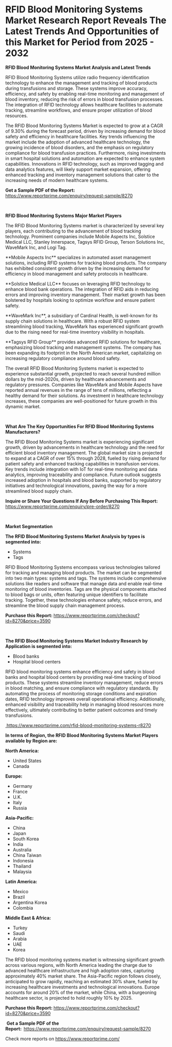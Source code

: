 <p><h1>RFID Blood Monitoring Systems Market Research Report Reveals The Latest Trends And Opportunities of this Market for Period from 2025 - 2032</h1></p><p><strong>RFID Blood Monitoring Systems Market Analysis and Latest Trends</strong></p>
<p><p>RFID Blood Monitoring Systems utilize radio frequency identification technology to enhance the management and tracking of blood products during transfusions and storage. These systems improve accuracy, efficiency, and safety by enabling real-time monitoring and management of blood inventory, reducing the risk of errors in blood transfusion processes. The integration of RFID technology allows healthcare facilities to automate tracking, streamline workflows, and ensure proper utilization of blood resources.</p><p>The RFID Blood Monitoring Systems Market is expected to grow at a CAGR of 9.30% during the forecast period, driven by increasing demand for blood safety and efficiency in healthcare facilities. Key trends influencing the market include the adoption of advanced healthcare technology, the growing incidence of blood disorders, and the emphasis on regulatory compliance for blood transfusion practices. Furthermore, rising investments in smart hospital solutions and automation are expected to enhance system capabilities. Innovations in RFID technology, such as improved tagging and data analytics features, will likely support market expansion, offering enhanced tracking and inventory management solutions that cater to the increasing needs of modern healthcare systems.</p></p>
<p><strong>Get a Sample PDF of the Report:&nbsp;</strong> <a href="https://www.reportprime.com/enquiry/request-sample/8270?utm_campaign=3357&utm_medium=2&utm_source=Github&utm_content=ia&utm_term=19032025&utm_id=rfid-blood-monitoring-systems">https://www.reportprime.com/enquiry/request-sample/8270</a></p>
<p>&nbsp;</p>
<p><strong>RFID Blood Monitoring Systems Major Market Players</strong></p>
<p><p>The RFID Blood Monitoring Systems market is characterized by several key players, each contributing to the advancement of blood tracking technology. Prominent companies include Mobile Aspects Inc, Solstice Medical LLC, Stanley Innerspace, Tagsys RFID Group, Terson Solutions Inc, WaveMark Inc, and Logi Tag.</p><p>**Mobile Aspects Inc** specializes in automated asset management solutions, including RFID systems for tracking blood products. The company has exhibited consistent growth driven by the increasing demand for efficiency in blood management and safety protocols in healthcare.</p><p>**Solstice Medical LLC** focuses on leveraging RFID technology to enhance blood bank operations. The integration of RFID aids in reducing errors and improving inventory management. Their market growth has been bolstered by hospitals looking to optimize workflow and ensure patient safety.</p><p>**WaveMark Inc**, a subsidiary of Cardinal Health, is well-known for its supply chain solutions in healthcare. With a robust RFID system streamlining blood tracking, WaveMark has experienced significant growth due to the rising need for real-time inventory visibility in hospitals.</p><p>**Tagsys RFID Group** provides advanced RFID solutions for healthcare, emphasizing blood tracking and management systems. The company has been expanding its footprint in the North American market, capitalizing on increasing regulatory compliance around blood safety.</p><p>The overall RFID Blood Monitoring Systems market is expected to experience substantial growth, projected to reach several hundred million dollars by the mid-2020s, driven by healthcare advancements and regulatory pressures. Companies like WaveMark and Mobile Aspects have reported annual revenues in the range of tens of millions, reflecting a healthy demand for their solutions. As investment in healthcare technology increases, these companies are well-positioned for future growth in this dynamic market.</p></p>
<p>&nbsp;</p>
<p><strong>What Are The Key Opportunities For RFID Blood Monitoring Systems Manufacturers?</strong></p>
<p><p>The RFID Blood Monitoring Systems market is experiencing significant growth, driven by advancements in healthcare technology and the need for efficient blood inventory management. The global market size is projected to expand at a CAGR of over 15% through 2028, fueled by rising demand for patient safety and enhanced tracking capabilities in transfusion services. Key trends include integration with IoT for real-time monitoring and data analytics, improving traceability and compliance. Future outlook suggests increased adoption in hospitals and blood banks, supported by regulatory initiatives and technological innovations, paving the way for a more streamlined blood supply chain.</p></p>
<p><strong>Inquire or Share Your Questions If Any Before Purchasing This Report:</strong> <a href="https://www.reportprime.com/enquiry/pre-order/8270?utm_campaign=3357&utm_medium=2&utm_source=Github&utm_content=ia&utm_term=19032025&utm_id=rfid-blood-monitoring-systems">https://www.reportprime.com/enquiry/pre-order/8270</a></p>
<p>&nbsp;</p>
<p><strong>Market Segmentation</strong></p>
<p><strong>The RFID Blood Monitoring Systems Market Analysis by types is segmented into:</strong></p>
<p><ul><li>Systems</li><li>Tags</li></ul></p>
<p><p>RFID Blood Monitoring Systems encompass various technologies tailored for tracking and managing blood products. The market can be segmented into two main types: systems and tags. The systems include comprehensive solutions like readers and software that manage data and enable real-time monitoring of blood inventories. Tags are the physical components attached to blood bags or units, often featuring unique identifiers to facilitate tracking. Together, these technologies enhance safety, reduce errors, and streamline the blood supply chain management process.</p></p>
<p><strong>Purchase this Report:&nbsp;</strong><a href="https://www.reportprime.com/checkout?id=8270&price=3590&utm_campaign=3357&utm_medium=2&utm_source=Github&utm_content=ia&utm_term=19032025&utm_id=rfid-blood-monitoring-systems">https://www.reportprime.com/checkout?id=8270&price=3590</a></p>
<p>&nbsp;</p>
<p><strong>The RFID Blood Monitoring Systems Market Industry Research by Application is segmented into:</strong></p>
<p><ul><li>Blood banks</li><li>Hospital blood centers</li></ul></p>
<p><p>RFID blood monitoring systems enhance efficiency and safety in blood banks and hospital blood centers by providing real-time tracking of blood products. These systems streamline inventory management, reduce errors in blood matching, and ensure compliance with regulatory standards. By automating the process of monitoring storage conditions and expiration dates, RFID technology improves overall operational efficiency. Additionally, enhanced visibility and traceability help in managing blood resources more effectively, ultimately contributing to better patient outcomes and timely transfusions.</p></p>
<p><a href="https://www.reportprime.com/rfid-blood-monitoring-systems-r8270?utm_campaign=3357&utm_medium=2&utm_source=Github&utm_content=ia&utm_term=19032025&utm_id=rfid-blood-monitoring-systems">&nbsp;https://www.reportprime.com/rfid-blood-monitoring-systems-r8270</a></p>
<p><strong>In terms of Region, the RFID Blood Monitoring Systems Market Players available by Region are:</strong></p>
<p>
    <p> <strong> North America: </strong>
        <ul>
            <li>United States</li>
            <li>Canada</li>
        </ul>
        </p> 
    <p> <strong> Europe: </strong>
        <ul>
            <li>Germany</li>
            <li>France</li>
            <li>U.K.</li>
            <li>Italy</li>
            <li>Russia</li>
        </ul>
        </p> 
    <p> <strong> Asia-Pacific: </strong>
        <ul>
            <li>China</li>
            <li>Japan</li>
            <li>South Korea</li>
            <li>India</li>
            <li>Australia</li>
            <li>China Taiwan</li>
            <li>Indonesia</li>
            <li>Thailand</li>
            <li>Malaysia</li>
        </ul>
        </p> 
    <p> <strong> Latin America: </strong>
        <ul>
            <li>Mexico</li>
            <li>Brazil</li>
            <li>Argentina Korea</li>
            <li>Colombia</li>
        </ul>
        </p> 
    <p> <strong> Middle East & Africa: </strong>
        <ul>
            <li>Turkey</li>
            <li>Saudi</li>
            <li>Arabia</li>
            <li>UAE</li>
            <li>Korea</li>
        </ul>
    </p>
    </p>
<p><p>The RFID blood monitoring systems market is witnessing significant growth across various regions, with North America leading the charge due to advanced healthcare infrastructure and high adoption rates, capturing approximately 40% market share. The Asia-Pacific region follows closely, anticipated to grow rapidly, reaching an estimated 30% share, fueled by increasing healthcare investments and technological innovations. Europe accounts for around 20% of the market, while China, with a burgeoning healthcare sector, is projected to hold roughly 10% by 2025.</p></p>
<p><strong>Purchase this Report: </strong><a href="https://www.reportprime.com/checkout?id=8270&price=3590&utm_campaign=3357&utm_medium=2&utm_source=Github&utm_content=ia&utm_term=19032025&utm_id=rfid-blood-monitoring-systems">https://www.reportprime.com/checkout?id=8270&price=3590</a></p>
<p>&nbsp;<strong>Get a Sample PDF of the Report:&nbsp;&nbsp;</strong><a href="https://www.reportprime.com/enquiry/request-sample/8270?utm_campaign=3357&utm_medium=2&utm_source=Github&utm_content=ia&utm_term=19032025&utm_id=rfid-blood-monitoring-systems">https://www.reportprime.com/enquiry/request-sample/8270</a></p>
<p><strong></strong></p>
<p>Check more reports on <a href="https://www.reportprime.com/?utm_campaign=3357&utm_medium=2&utm_source=Github&utm_content=ia&utm_term=19032025&utm_id=rfid-blood-monitoring-systems">https://www.reportprime.com/</a></p>